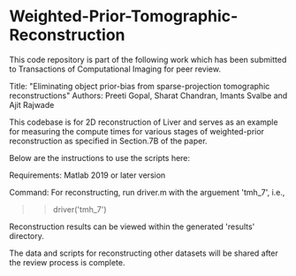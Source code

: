 # Weighted-Prior-Tomographic-Reconstruction

This code repository is part of the following work which has been submitted to Transactions of Computational Imaging for peer review.

Title: "Eliminating object prior-bias from sparse-projection tomographic reconstructions"
Authors: Preeti Gopal, Sharat Chandran, Imants Svalbe and Ajit Rajwade

This codebase is for 2D reconstruction of Liver and serves as an example for measuring the compute times for various stages of weighted-prior reconstruction as specified in Section.7B of the paper. 

Below are the instructions to use the scripts here:

Requirements: Matlab 2019 or later version

Command:  For reconstructing, run driver.m with the arguement 'tmh_7', i.e.,
>> driver('tmh_7')

Reconstruction results can be viewed within the generated 'results' directory.

The data and scripts for reconstructing other datasets will be shared after the review process is complete.

